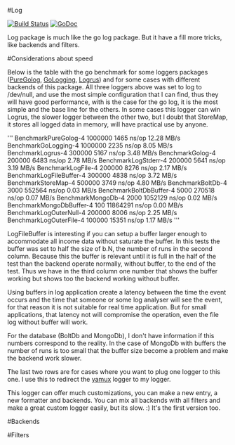 #Log

[![Build Status](https://travis-ci.org/fcavani/log.svg?branch=master)](https://travis-ci.org/fcavani/log) [![GoDoc](https://godoc.org/github.com/fcavani/log?status.svg)](https://godoc.org/github.com/fcavani/log)

Log package is much like the go log package. But it have a fill more tricks, like backends and filters.

#Considerations about speed

Below is the table with the go benchmark for some loggers packages
([PureGolog](https://golang.org/pkg/log/), [GoLogging](https://github.com/op/go-logging), [Logrus](https://github.com/Sirupsen/logrus))
and for some cases with different backends of this package.
All three loggers above was set to log to /dev/null, and use the most simple
configuration that I can find, thus they will have good performance, with is
the case for the go log, it is the most simple and the base line for the others.
In some cases this logger can win Logrus, the slower logger between the
other two, but I doubt that StoreMap, it stores
all logged data in memory, will have practical use by anyone.

'''
BenchmarkPureGolog-4    	 1000000	      1465 ns/op	  12.28 MB/s
BenchmarkGoLogging-4    	 1000000	      2235 ns/op	   8.05 MB/s
BenchmarkLogrus-4       	  300000	      5167 ns/op	   3.48 MB/s
BenchmarkGolog-4        	  200000	      6483 ns/op	   2.78 MB/s
BenchmarkLogStderr-4    	  200000	      5641 ns/op	   3.19 MB/s
BenchmarkLogFile-4      	  200000	      8276 ns/op	   2.17 MB/s
BenchmarkLogFileBuffer-4	  300000	      4838 ns/op	   3.72 MB/s
BenchmarkStoreMap-4     	  500000	      3749 ns/op	   4.80 MB/s
BenchmarkBoltDb-4       	    3000	    552564 ns/op	   0.03 MB/s
BenchmarkBoltDbBuffer-4 	    5000	    270518 ns/op	   0.07 MB/s
BenchmarkMongoDb-4      	    2000	   1052129 ns/op	   0.02 MB/s
BenchmarkMongoDbBuffer-4	     100	  11864291 ns/op	   0.00 MB/s
BenchmarkLogOuterNull-4	    200000	      8006 ns/op	   2.25 MB/s
BenchmarkLogOuterFile-4	    100000	     15351 ns/op	   1.17 MB/s
'''

LogFileBuffer is interesting if you can setup a buffer larger enough to
accommodate all income data without saturate the buffer. In this tests the
buffer was set to half the size of b.N, the number of runs in the second
column. Because this the buffer is relevant until it is full in the half
of the test than the backend operate normally, without buffer, to the end
of the test. Thus we have in the third column one number that shows the
buffer working but shows too the backend working without buffer.

Using buffers in log application create a latency between the time the
event occurs and the time that someone or some log analyser will see the
event, for that reason it is not suitable for real time application. But for small
applications, that latency not will compromise the operation, even the
file log without buffer will work.

For the database (BoltDb and MongoDb), I don't have information if this numbers
correspond to the reality. In the case of MongoDb with buffers the number of
runs is too small that the buffer size become a problem and make the backend
work slower.

The last two rows are for cases where you want to plug one logger to this one.
I use this to redirect the [yamux](https://github.com/hashicorp/yamux)
logger to my logger.

This logger can offer much customizations, you can make a new entry, a new formatter
and backends. You can mix all backends with all filters and make a great custom
logger easily, but its slow. :) It's the first version too.

#Backends

#Filters
